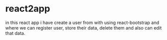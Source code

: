 # react2app
in this react app i have create a user from with using react-bootstrap and where we can register user, store their data, delete them and also can edit that data.
